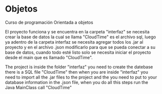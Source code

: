 # Objetos
Curso de programación Orientada a objetos

El proyecto funciona y se encuentra en la carpeta "interfaz" se necesita crear la base de datos la cual se llama "CloudTime" es el archivo
sql, luego ya adentro de la carpeta interfaz se necesita agregar todos los .jar al proyecto y en el archivo .json modificarlo para que se 
pueda conectar a su base de datos, cuando todo esté listo solo se necesita iniciar el proyecto desde el main que es llamado "CloudTime".

The project is inside the folder "interfaz" you need to create the datebase there is a SQL file "CloudTime" then when you are inside "interfaz"
you need to import all the .jar files to the project and the you need to put to your database information in the .json file, when you do all
this steps run the Java MainClass call "CloudTime"
